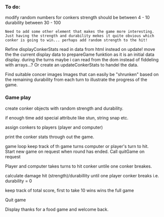 
### To do:
modify random numbers for conkers
    strength should be between 4 - 10
    durability between 30 - 100

    Need to add some other element that makes the game more interesting. Just having the strength and durability mekes it quite obvious which conker is going to win... perhaps add random strength to the hit!

Refine displayConkerStats
  read in data from html instead on update!
  move the the current display data to prepareGame funktion as it is an initial data display. during the turns maybe i can read from the dom instead of fiddeling with arrays...?
    Or create an updateConkerStats to handel the data.

Find suitable concer images
   Images that can easily be "shrunken" based on the remaining durability from each turn to illustrate the progress of the game.


### Game play
 create conker objects with random strength and durability.

  if enough time add special attribute like stun, string snap etc.


assign conkers to players (player and computer)


print the conker stats through out the game.


 game loop
  keep track of th game turns computer or player's turn to hit.
Start new game on request when round has ended. Call quitGame on request

Player and computer takes turns to hit conker untile one conker breakes.

calculate damage hit (strength)/durabillity until one player conker breaks i.e. durability = 0 

keep track of total score, first to take 10 wins wins the full game 

Quit game

Display thanks for a food game and welcome back.